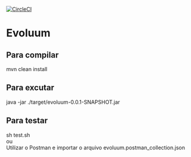 [![CircleCI](https://circleci.com/gh/alexandremattje/evoluum.svg?style=svg&circle-token=126dc5dc55dedffb2e5e5ab527a565bd077b393a)](https://circleci.com/gh/alexandremattje/evoluum)

# Evoluum

## Para compilar
mvn clean install

## Para excutar
java -jar ./target/evoluum-0.0.1-SNAPSHOT.jar

## Para testar
sh test.sh
<br>ou
<br>Utilizar o Postman e importar o arquivo evoluum.postman_collection.json
